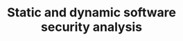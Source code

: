 ---
id: SDSSA_2023
title: Static and dynamic software security analysis
period:
  start: 2023-09-21
  end: 2023-12-21
school:
  name: University of Luxembourg
  url: https://www.uni.lu/en/
  ror: https://ror.org/036x5ad56
course:
  name: CYBERUS, MSc in Cybersecurity
  url: https://www.uni.lu/fstm-en/study-programs/erasmus-mundus-joint-master-in-cybersecurity/
---